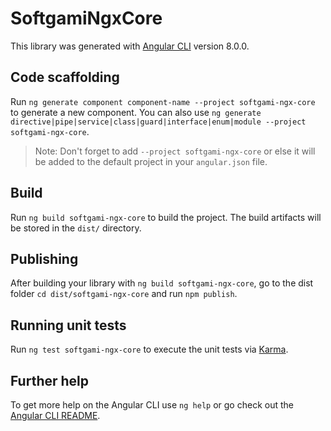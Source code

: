 # SoftgamiNgxCore

This library was generated with [Angular CLI](https://github.com/angular/angular-cli) version 8.0.0.

## Code scaffolding

Run `ng generate component component-name --project softgami-ngx-core` to generate a new component. You can also use `ng generate directive|pipe|service|class|guard|interface|enum|module --project softgami-ngx-core`.
> Note: Don't forget to add `--project softgami-ngx-core` or else it will be added to the default project in your `angular.json` file. 

## Build

Run `ng build softgami-ngx-core` to build the project. The build artifacts will be stored in the `dist/` directory.

## Publishing

After building your library with `ng build softgami-ngx-core`, go to the dist folder `cd dist/softgami-ngx-core` and run `npm publish`.

## Running unit tests

Run `ng test softgami-ngx-core` to execute the unit tests via [Karma](https://karma-runner.github.io).

## Further help

To get more help on the Angular CLI use `ng help` or go check out the [Angular CLI README](https://github.com/angular/angular-cli/blob/master/README.md).
